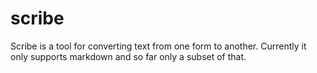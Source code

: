 scribe
======

Scribe is a tool for converting text from one form to another. Currently it only supports markdown and so far only a subset of that.

